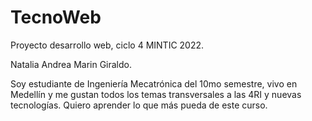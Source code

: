 # TecnoWeb
Proyecto desarrollo web, ciclo 4 MINTIC 2022.

Natalia Andrea Marin Giraldo.

Soy estudiante de Ingeniería Mecatrónica del 10mo semestre, vivo en Medellín y me gustan todos los temas transversales a las 4RI y nuevas tecnologías. Quiero aprender lo que más pueda de este curso. 
